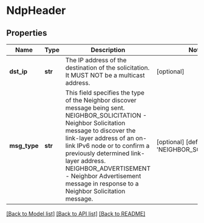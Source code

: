 # NdpHeader

## Properties
Name | Type | Description | Notes
------------ | ------------- | ------------- | -------------
**dst_ip** | **str** | The IP address of the destination of the solicitation. It MUST NOT be a multicast address. | [optional] 
**msg_type** | **str** | This field specifies the type of the Neighbor discover message being sent. NEIGHBOR_SOLICITATION - Neighbor Solicitation message to discover the link-layer address of an on-link IPv6 node or to confirm a previously determined link-layer address. NEIGHBOR_ADVERTISEMENT - Neighbor Advertisement message in response to a Neighbor Solicitation message. | [optional] [default to 'NEIGHBOR_SOLICITATION']

[[Back to Model list]](../README.md#documentation-for-models) [[Back to API list]](../README.md#documentation-for-api-endpoints) [[Back to README]](../README.md)

